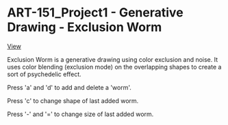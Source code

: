 # ART-151_Project1 - Generative Drawing - Exclusion Worm

[View](https://ryanthommes.github.io/ART-151_Project1/)

Exclusion Worm is a generative drawing using color exclusion and noise. It uses color blending (exclusion mode) on the overlapping shapes to create a sort of psychedelic effect. 

Press 'a' and 'd' to add and delete a 'worm'. 

Press 'c' to change shape of last added worm. 

Press '-' and '=' to change size of last added worm.
